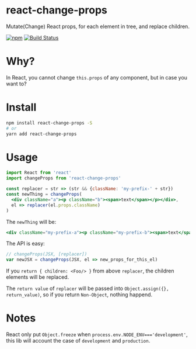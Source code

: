 # react-change-props
Mutate(Change) React props, for each element in tree, and replace children.

[![npm](https://img.shields.io/npm/v/react-change-props.svg "Version")](https://www.npmjs.com/package/react-change-props)
[![Build Status](https://travis-ci.org/futurist/react-change-props.svg?branch=master)](https://travis-ci.org/futurist/react-change-props)

# Why?

In React, you cannot change `this.props` of any component,
but in case you want to?

# Install

```sh
npm install react-change-props -S
# or
yarn add react-change-props
```

# Usage

```jsx
import React from 'react'
import changeProps from 'react-change-props'

const replacer = str => (str && {className: 'my-prefix-' + str})
const newThing = changeProps(
  <div className="a"><p className="b"><span>text</span></p></div>,
  el => replacer(el.props.className)
)
```

The `newThing` will be:

```jsx
<div className="my-prefix-a"><p className="my-prefix-b"><span>text</span></p></div>
```

The API is easy:

```js
// changeProps(JSX, [replacer])
var newJSX = changeProps(JSX, el => new_props_for_this_el)
```

If you `return { children: <Foo/> }` from above `replacer`, the children elements will be replaced.

The `return value` of `replacer` will be passed into `Object.assign({}, return_value)`, so if you return `Non-Object`, nothing happend.

# Notes

React only put `Object.freeze` when `process.env.NODE_ENV==='development'`, this lib will account the case of `development` and `production`.


